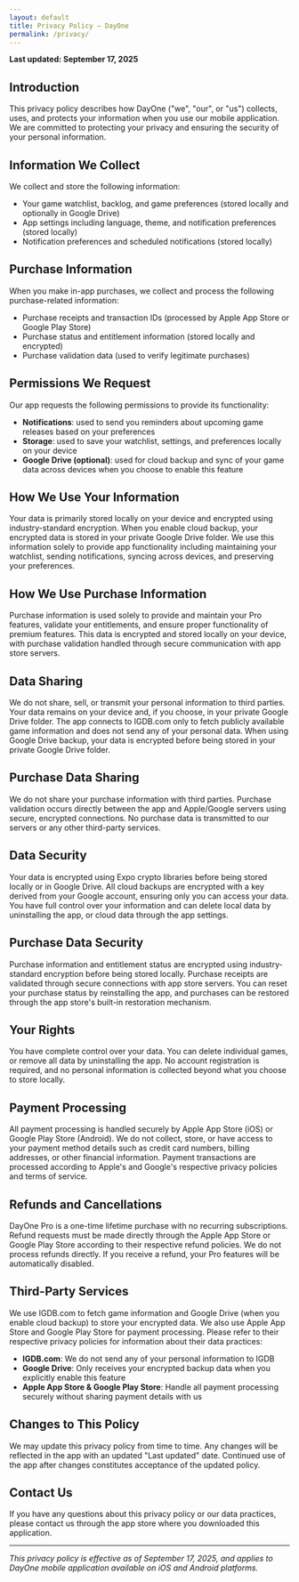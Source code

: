 ```yaml
---
layout: default
title: Privacy Policy — DayOne
permalink: /privacy/
---
```


**Last updated: September 17, 2025**

## Introduction

This privacy policy describes how DayOne ("we", "our", or "us") collects, uses, and protects your information when you use our mobile application. We are committed to protecting your privacy and ensuring the security of your personal information.

## Information We Collect

We collect and store the following information:

- Your game watchlist, backlog, and game preferences (stored locally and optionally in Google Drive)
- App settings including language, theme, and notification preferences (stored locally)
- Notification preferences and scheduled notifications (stored locally)

## Purchase Information

When you make in-app purchases, we collect and process the following purchase-related information:

- Purchase receipts and transaction IDs (processed by Apple App Store or Google Play Store)
- Purchase status and entitlement information (stored locally and encrypted)
- Purchase validation data (used to verify legitimate purchases)

## Permissions We Request

Our app requests the following permissions to provide its functionality:

- **Notifications**: used to send you reminders about upcoming game releases based on your preferences
- **Storage**: used to save your watchlist, settings, and preferences locally on your device
- **Google Drive (optional)**: used for cloud backup and sync of your game data across devices when you choose to enable this feature

## How We Use Your Information

Your data is primarily stored locally on your device and encrypted using industry-standard encryption. When you enable cloud backup, your encrypted data is stored in your private Google Drive folder. We use this information solely to provide app functionality including maintaining your watchlist, sending notifications, syncing across devices, and preserving your preferences.

## How We Use Purchase Information

Purchase information is used solely to provide and maintain your Pro features, validate your entitlements, and ensure proper functionality of premium features. This data is encrypted and stored locally on your device, with purchase validation handled through secure communication with app store servers.

## Data Sharing

We do not share, sell, or transmit your personal information to third parties. Your data remains on your device and, if you choose, in your private Google Drive folder. The app connects to IGDB.com only to fetch publicly available game information and does not send any of your personal data. When using Google Drive backup, your data is encrypted before being stored in your private Google Drive folder.

## Purchase Data Sharing

We do not share your purchase information with third parties. Purchase validation occurs directly between the app and Apple/Google servers using secure, encrypted connections. No purchase data is transmitted to our servers or any other third-party services.

## Data Security

Your data is encrypted using Expo crypto libraries before being stored locally or in Google Drive. All cloud backups are encrypted with a key derived from your Google account, ensuring only you can access your data. You have full control over your information and can delete local data by uninstalling the app, or cloud data through the app settings.

## Purchase Data Security

Purchase information and entitlement status are encrypted using industry-standard encryption before being stored locally. Purchase receipts are validated through secure connections with app store servers. You can reset your purchase status by reinstalling the app, and purchases can be restored through the app store's built-in restoration mechanism.

## Your Rights

You have complete control over your data. You can delete individual games, or remove all data by uninstalling the app. No account registration is required, and no personal information is collected beyond what you choose to store locally.

## Payment Processing

All payment processing is handled securely by Apple App Store (iOS) or Google Play Store (Android). We do not collect, store, or have access to your payment method details such as credit card numbers, billing addresses, or other financial information. Payment transactions are processed according to Apple's and Google's respective privacy policies and terms of service.

## Refunds and Cancellations

DayOne Pro is a one-time lifetime purchase with no recurring subscriptions. Refund requests must be made directly through the Apple App Store or Google Play Store according to their respective refund policies. We do not process refunds directly. If you receive a refund, your Pro features will be automatically disabled.

## Third-Party Services

We use IGDB.com to fetch game information and Google Drive (when you enable cloud backup) to store your encrypted data. We also use Apple App Store and Google Play Store for payment processing. Please refer to their respective privacy policies for information about their data practices:

- **IGDB.com**: We do not send any of your personal information to IGDB
- **Google Drive**: Only receives your encrypted backup data when you explicitly enable this feature
- **Apple App Store & Google Play Store**: Handle all payment processing securely without sharing payment details with us

## Changes to This Policy

We may update this privacy policy from time to time. Any changes will be reflected in the app with an updated "Last updated" date. Continued use of the app after changes constitutes acceptance of the updated policy.

## Contact Us

If you have any questions about this privacy policy or our data practices, please contact us through the app store where you downloaded this application.

---

*This privacy policy is effective as of September 17, 2025, and applies to DayOne mobile application available on iOS and Android platforms.*





